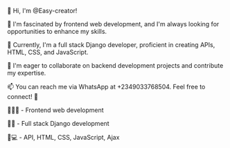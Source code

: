 <!---
- 👋 Hi, I’m @Easy-creator
- 👀 I’m interested in frontend web development
- 🌱 I am full stack django developer.
- 💞️ I’m looking to collaborate on backend development.
- 📫 How to reach me WhatsApp +2349033768504.
--->
👋 Hi, I'm @Easy-creator!

👀 I'm fascinated by frontend web development, and I'm always looking for opportunities to enhance my skills.

🌱 Currently, I'm a full stack Django developer, proficient in creating APIs, HTML, CSS, and JavaScript.

💞️ I'm eager to collaborate on backend development projects and contribute my expertise.

📫 You can reach me via WhatsApp at +2349033768504. Feel free to connect! 📲

👨‍💻🌐 - Frontend web development

🐍🌐 - Full stack Django development

🎨💻 - API, HTML, CSS, JavaScript, Ajax

<!---
Easy-creator/Easy-creator is a ✨ special ✨ repository because its `README.md` (this file) appears on your GitHub profile.
You can click the Preview link to take a look at your changes.
--->
